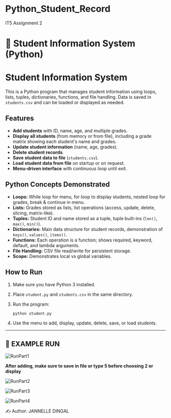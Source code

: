 # Python_Student_Record
IT5 Assignment 2

# 📝 Student Information System (Python)

# Student Information System

This is a Python program that manages student information using loops, lists, tuples, dictionaries, functions, and file handling. Data is saved in `students.csv` and can be loaded or displayed as needed.

## Features

- **Add students** with ID, name, age, and multiple grades.
- **Display all students** (from memory or from file), including a grade matrix showing each student's name and grades.
- **Update student information** (name, age, grades).
- **Delete student records**.
- **Save student data to file** (`students.csv`).
- **Load student data from file** on startup or on request.
- **Menu-driven interface** with continuous loop until exit.

## Python Concepts Demonstrated

- **Loops:** While loop for menu, for loop to display students, nested loop for grades, break & continue in menu.
- **Lists:** Grades stored as lists, list operations (access, update, delete, slicing, matrix-like).
- **Tuples:** Student ID and name stored as a tuple, tuple built-ins (`len()`, `max()`, `min()`).
- **Dictionaries:** Main data structure for student records, demonstration of `keys()`, `values()`, `items()`.
- **Functions:** Each operation is a function; shows required, keyword, default, and lambda arguments.
- **File Handling:** CSV file read/write for persistent storage.
- **Scope:** Demonstrates local vs global variables.

## How to Run

1. Make sure you have Python 3 installed.
2. Place `student.py` and `students.csv` in the same directory.
3. Run the program:

   ```bash
   python student.py
   ```

4. Use the menu to add, display, update, delete, save, or load students.

---


## 📂 EXAMPLE RUN

![RunPart1](https://github.com/user-attachments/assets/921cd68d-c850-4001-ab56-0f4437ca9c58)

**After adding, make sure to save in file or type 5 before choosing 2 or display**

![RunPart2](https://github.com/user-attachments/assets/437c374c-79f7-4016-aac2-c5ae46694766)

![RunPart3](https://github.com/user-attachments/assets/8539a4a0-a884-4d93-97c9-115a6cb8db7a)

![RunPart4](https://github.com/user-attachments/assets/cce6595b-fc8b-45eb-9d7e-3f2d11fcf376)


✍️ Author: JANNELLE DINGAL
